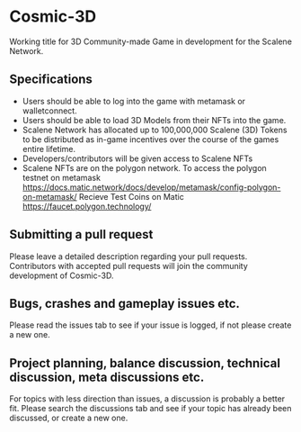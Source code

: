 # Cosmic-3D
Working title for 3D Community-made Game in development for the Scalene Network.

## Specifications
* Users should be able to log into the game with metamask or walletconnect.
* Users should be able to load 3D Models from their NFTs into the game.
* Scalene Network has allocated up to 100,000,000 Scalene (3D) Tokens to be distributed
as in-game incentives over the course of the games entire lifetime.
* Developers/contributors will be given access to Scalene NFTs
* Scalene NFTs are on the polygon network. To access the polygon testnet on metamask
https://docs.matic.network/docs/develop/metamask/config-polygon-on-metamask/
Recieve Test Coins on Matic
https://faucet.polygon.technology/


## Submitting a pull request
Please leave a detailed description regarding your pull requests.
Contributors with accepted pull requests will join the community development of Cosmic-3D.

## Bugs, crashes and gameplay issues etc.
Please read the issues tab to see if your issue is logged, if not please create a new one.

## Project planning, balance discussion, technical discussion, meta discussions etc.
For topics with less direction than issues, a discussion is probably a better fit.
Please search the discussions tab and see if your topic has already been discussed, or create a new one.
